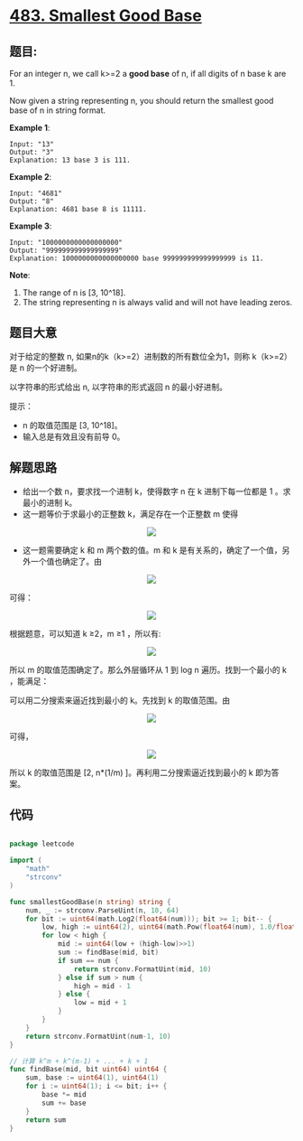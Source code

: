# [483. Smallest Good Base](https://leetcode.com/problems/smallest-good-base/)


## 题目:

For an integer n, we call k>=2 a **good base** of n, if all digits of n base k are 1.

Now given a string representing n, you should return the smallest good base of n in string format.

**Example 1**:

    Input: "13"
    Output: "3"
    Explanation: 13 base 3 is 111.

**Example 2**:

    Input: "4681"
    Output: "8"
    Explanation: 4681 base 8 is 11111.

**Example 3**:

    Input: "1000000000000000000"
    Output: "999999999999999999"
    Explanation: 1000000000000000000 base 999999999999999999 is 11.

**Note**:

1. The range of n is [3, 10^18].
2. The string representing n is always valid and will not have leading zeros.


## 题目大意


对于给定的整数 n, 如果n的k（k>=2）进制数的所有数位全为1，则称 k（k>=2）是 n 的一个好进制。

以字符串的形式给出 n, 以字符串的形式返回 n 的最小好进制。

提示：

- n 的取值范围是 [3, 10^18]。
- 输入总是有效且没有前导 0。



## 解题思路


- 给出一个数 n，要求找一个进制 k，使得数字 n 在 k 进制下每一位都是 1 。求最小的进制 k。
- 这一题等价于求最小的正整数 k，满足存在一个正整数 m 使得

<p align='center'>
<img src='https://img.halfrost.com/Leetcode/leetcode_483_1.png'>
</p>


- 这一题需要确定 k 和 m 两个数的值。m 和 k 是有关系的，确定了一个值，另外一个值也确定了。由

<p align='center'>
<img src='https://img.halfrost.com/Leetcode/leetcode_483_2.png'>
</p>


可得：

<p align='center'>
<img src='https://img.halfrost.com/Leetcode/leetcode_483_3.png'>
</p>


根据题意，可以知道 k ≥2，m ≥1 ，所以有:

<p align='center'>
<img src='https://img.halfrost.com/Leetcode/leetcode_483_4.png'>
</p>


所以 m 的取值范围确定了。那么外层循环从 1 到 log n 遍历。找到一个最小的 k ，能满足：

可以用二分搜索来逼近找到最小的 k。先找到 k 的取值范围。由 

<p align='center'>
<img src='https://img.halfrost.com/Leetcode/leetcode_483_5.png'>
</p>


可得，

<p align='center'>
<img src='https://img.halfrost.com/Leetcode/leetcode_483_6.png'>
</p>

所以 k 的取值范围是 [2, n*(1/m) ]。再利用二分搜索逼近找到最小的 k 即为答案。


## 代码

```go

package leetcode

import (
	"math"
	"strconv"
)

func smallestGoodBase(n string) string {
	num, _ := strconv.ParseUint(n, 10, 64)
	for bit := uint64(math.Log2(float64(num))); bit >= 1; bit-- {
		low, high := uint64(2), uint64(math.Pow(float64(num), 1.0/float64(bit)))
		for low < high {
			mid := uint64(low + (high-low)>>1)
			sum := findBase(mid, bit)
			if sum == num {
				return strconv.FormatUint(mid, 10)
			} else if sum > num {
				high = mid - 1
			} else {
				low = mid + 1
			}
		}
	}
	return strconv.FormatUint(num-1, 10)
}

// 计算 k^m + k^(m-1) + ... + k + 1
func findBase(mid, bit uint64) uint64 {
	sum, base := uint64(1), uint64(1)
	for i := uint64(1); i <= bit; i++ {
		base *= mid
		sum += base
	}
	return sum
}

```